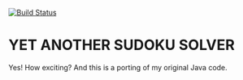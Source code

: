 [![Build Status](https://travis-ci.com/brunoccc/sudokujs.svg?branch=master)](https://travis-ci.com/brunoccc/sudokujs)

# YET ANOTHER SUDOKU SOLVER

Yes! How exciting? And this is a porting of my original Java code.
